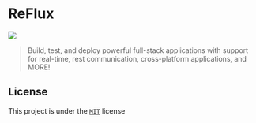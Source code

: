 # ReFlux
![](https://tokei.rs/b1/github/devskylix/reflux)
> Build, test, and deploy powerful full-stack applications with support for real-time, rest communication, cross-platform applications, and MORE!

## License
This project is under the [`MIT`](./LICENSE) license